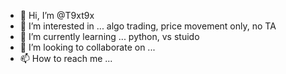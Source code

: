 - 👋 Hi, I’m @T9xt9x
- 👀 I’m interested in ... algo trading, price movement only, no TA
- 🌱 I’m currently learning ... python, vs stuido
- 💞️ I’m looking to collaborate on ...
- 📫 How to reach me ...

<!---
T9xt9x/T9xt9x is a ✨ special ✨ repository because its `README.md` (this file) appears on your GitHub profile.
You can click the Preview link to take a look at your changes.
--->
